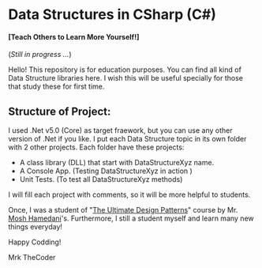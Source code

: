 # Data Structures in CSharp (C#)
#### [Teach Others to Learn More Yourself!]

(*Still in progress ...*)

Hello!
This repository is for education purposes. You can find all kind of Data Structure libraries here. I wish this will be useful specially for those that study these for first time.

## Structure of Project:
I used .Net v5.0 (Core) as target fraework, but you can use any other version of .Net if you like. I put each Data Structure topic in its own folder with 2 other projects. Each folder have these projects:
* A class library (DLL) that start with DataStructureXyz name.
* A Console App. (Testing DataStructureXyz in action )
* Unit Tests. (To test all DataStructureXyz methods)

I will fill each project with comments, so it will be more helpful to students.

Once, I was a student of "[The Ultimate Design Patterns](http:/https://codewithmosh.com/p/design-patterns/ "The Ultimate Design Patterns")" course by Mr. [Mosh Hamedani](http:/https://codewithmosh.com/ "Mosh Hamedani")'s. Furthermore, I still a student myself and learn many new things everyday!

Happy Codding!

Mrk TheCoder
